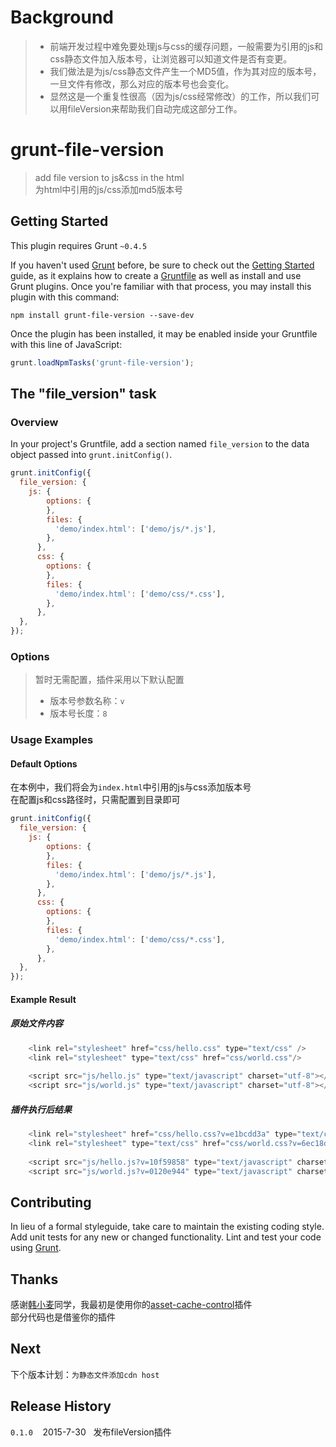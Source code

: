 # Background 
> * 前端开发过程中难免要处理js与css的缓存问题，一般需要为引用的js和css静态文件加入版本号，让浏览器可以知道文件是否有变更。<br/>
> * 我们做法是为js/css静态文件产生一个MD5值，作为其对应的版本号，一旦文件有修改，那么对应的版本号也会变化。<br/>
> * 显然这是一个重复性很高（因为js/css经常修改）的工作，所以我们可以用fileVersion来帮助我们自动完成这部分工作。<br/>

# grunt-file-version

> add file version to js&css in the html<br/>
> 为html中引用的js/css添加md5版本号

## Getting Started
This plugin requires Grunt `~0.4.5`

If you haven't used [Grunt](http://gruntjs.com/) before, be sure to check out the [Getting Started](http://gruntjs.com/getting-started) guide, as it explains how to create a [Gruntfile](http://gruntjs.com/sample-gruntfile) as well as install and use Grunt plugins. Once you're familiar with that process, you may install this plugin with this command:

```shell
npm install grunt-file-version --save-dev
```

Once the plugin has been installed, it may be enabled inside your Gruntfile with this line of JavaScript:

```js
grunt.loadNpmTasks('grunt-file-version');
```

## The "file_version" task

### Overview
In your project's Gruntfile, add a section named `file_version` to the data object passed into `grunt.initConfig()`.

```js
grunt.initConfig({
  file_version: {
    js: {
        options: {
        },
        files: {
          'demo/index.html': ['demo/js/*.js'],
        },
      },
	  css: {
	    options: {
	    },
	    files: {
	      'demo/index.html': ['demo/css/*.css'],
	    },
	  },
  },
});
```

### Options
> 暂时无需配置，插件采用以下默认配置<br/>
> * 版本号参数名称：`v`<br/>
> * 版本号长度：`8`<br/>

### Usage Examples

#### Default Options
在本例中，我们将会为`index.html`中引用的js与css添加版本号<br/>
在配置js和css路径时，只需配置到目录即可

```js
grunt.initConfig({
  file_version: {
    js: {
        options: {
        },
        files: {
          'demo/index.html': ['demo/js/*.js'],
        },
      },
	  css: {
	    options: {
	    },
	    files: {
	      'demo/index.html': ['demo/css/*.css'],
	    },
	  },
  },
});
```

#### Example Result
##### 原始文件内容
```js
	<link rel="stylesheet" href="css/hello.css" type="text/css" />
	<link rel="stylesheet" type="text/css" href="css/world.css"/>
	
	<script src="js/hello.js" type="text/javascript" charset="utf-8"></script>
	<script src="js/world.js" type="text/javascript" charset="utf-8"></script>
```	

##### 插件执行后结果
```js
	<link rel="stylesheet" href="css/hello.css?v=e1bcdd3a" type="text/css" />
	<link rel="stylesheet" type="text/css" href="css/world.css?v=6ec18d77"/>
	
	<script src="js/hello.js?v=10f59858" type="text/javascript" charset="utf-8"></script>
	<script src="js/world.js?v=0120e944" type="text/javascript" charset="utf-8"></script>
```	


## Contributing
In lieu of a formal styleguide, take care to maintain the existing coding style. Add unit tests for any new or changed functionality. Lint and test your code using [Grunt](http://gruntjs.com/).

## Thanks
感谢[韩小麦](https://github.com/jessiehan)同学，我最初是使用你的[asset-cache-control](https://github.com/jessiehan/asset-cache-control)插件<br/>
部分代码也是借鉴你的插件

## Next
下个版本计划：`为静态文件添加cdn host`

## Release History
`0.1.0` &nbsp;&nbsp;	2015-7-30&nbsp;&nbsp;	发布fileVersion插件
